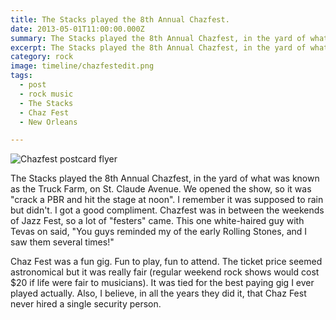 ```yaml
---
title: The Stacks played the 8th Annual Chazfest.
date: 2013-05-01T11:00:00.000Z
summary: The Stacks played the 8th Annual Chazfest, in the yard of what was known as the Truck Farm, on St. Claude Avenue. 
excerpt: The Stacks played the 8th Annual Chazfest, in the yard of what was known as the Truck Farm, on St. Claude Avenue. 
category: rock
image: timeline/chazfestedit.png
tags:
  - post 
  - rock music
  - The Stacks
  - Chaz Fest
  - New Orleans

---
```


![Chazfest postcard flyer](/static/img/rock/chazfestedit.png "Chazfest postcard flyer")

The Stacks played the 8th Annual Chazfest, in the yard of what was known as the Truck Farm, on St. Claude Avenue. We opened the show, so it was "crack a PBR and hit the stage at noon". I remember it was supposed to rain but didn't. I got a good compliment. Chazfest was in between the weekends of Jazz Fest, so a lot of "festers" came. This one white-haired guy with Tevas on said, "You guys reminded my of the early Rolling Stones, and I saw them several times!"

Chaz Fest was a fun gig. Fun to play, fun to attend. The ticket price seemed astronomical but it was really fair (regular weekend rock shows would cost $20 if life were fair to musicians). It was tied for the best paying gig I ever played actually. Also, I believe, in all the years they did it, that Chaz Fest never hired a single security person. 